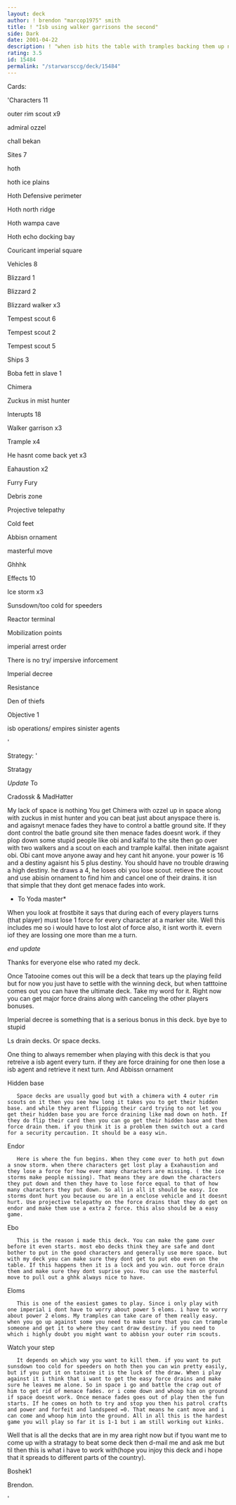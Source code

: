 ```yaml
---
layout: deck
author: ! brendon "marcop1975" smith
title: ! "Isb using walker garrisons the second"
side: Dark
date: 2001-04-22
description: ! "when isb hits the table with tramples backing them up nothing stands a chance."
rating: 3.5
id: 15484
permalink: "/starwarsccg/deck/15484"
---
```

Cards: 

'Characters 11


outer rim scout x9

admiral ozzel

chall bekan


Sites 7


hoth

hoth ice plains

Hoth Defensive perimeter

Hoth north ridge

Hoth wampa cave

Hoth echo docking bay

Couricant imperial square


Vehicles 8


Blizzard 1

Blizzard 2

Blizzard walker x3

Tempest scout 6

Tempest scout 2

Tempest scout 5


Ships 3


Boba fett in slave 1

Chimera

Zuckus in mist hunter


Interupts 18


Walker garrison x3

Trample x4

He hasnt come back yet x3

Eahaustion x2

Furry Fury

Debris zone

Projective telepathy

Cold feet

Abbisn ornament

masterful move 

Ghhhk


Effects 10


Ice storm x3

Sunsdown/too cold for speeders

Reactor terminal

Mobilization points

imperial arrest order

There is no try/ impersive inforcement

Imperial decree

Resistance

Den of thiefs



Objective 1


isb operations/ empires sinister agents

'

Strategy: '

Stratagy


*Update* To 


Cradossk & MadHatter


My lack of space is nothing You get Chimera with ozzel  up in space along with zuckus in mist hunter and  you can beat just about anyspace there is. and agaisnyt menace fades they have to control a battle ground site. If they dont control the batle ground site then menace fades doesnt work. if they plop down some stupid people like obi and kalfal to the site then go over with two walkers and a scout on each and trample kalfal. then initate agaisnt obi. Obi cant move anyone away and hey cant hit anyone. your power is 16 and a destiny agaisnt his 5 plus destiny. You should have no trouble drawing a high destiny. he draws a 4, he loses obi you lose scout. retieve the scout and use abisin ornament to find him and cancel one of their drains. it isn that simple that they dont get menace fades into work. 


* To Yoda master*


When you look at frostbite it says that during each of every players turns (that player) must lose 1 force for every character at a marker site. Well this includes me so i would have to lost alot of force also, it isnt worth it. evern iof they are lossing one more than me a turn. 


*end update*


Thanks  for everyone else who rated my deck. 



Once Tatooine comes out this will be a deck that tears up the playing feild but for now you just have to settle with the winning deck, but when tatttoine comes out you can have the ultimate deck. Take my word for it. Right now you can get major force drains along with canceling the other players bonuses. 


Imperial decree is something that is a serious bonus in this deck. bye bye to stupid 

Ls drain decks. Or space decks. 


One thing to always remember when playing with this deck is that you retreive a isb agent every turn. if they are force draining for one then lose a isb agent and retrieve it next turn. And Abbissn ornament


Hidden base 


       Space decks are usually good but with a chimera with 4 outer rim scouts on it then you see how long it takes you to get their hidden base. and while they arent flipping their card trying to not let you get their hidden base you are force draining like mad down on hoth. If they do flip their card then you can go get their hidden base and then force drain them. if you think it is a problem then switch out a card for a security percaution. It should be a easy win. 


Endor


       Here is where the fun begins. When they come over to hoth put down a snow storm. when there characters get lost play a Exahaustion and they lose a force for how ever many characters are missing. ( the ice storms make people missing). That means they are down the characters they put down and then they have to lose force equal to that of how many characters they put down. So all in all it should be easy. Ice storms dont hurt you because ou are in a enclose vehicle and it doesnt hurt. Use projective telepathy on the force drains that they do get on endor and make them use a extra 2 force. this also should be a easy game. 


Ebo 


       This is the reason i made this deck. You can make the game over before it even starts. most ebo decks think they are safe and dont bother to put in the good characters and generally use more space. but with my deck you can make sure they dont get to put ebo even on the table. If this happens then it is a lock and you win. out force drain them and make sure they dont suprise you. You can use the masterful move to pull out a ghhk always nice to have. 


Eloms


       This is one of the easiest games to play. Since i only play with one imperial i dont have to worry about power 5 eloms. i have to worry about power 2 eloms. My tramples can take care of them really easy. when you go up against some you need to make sure that you can trample someone and get it to where they cant draw destiny. if you need to which i highly doubt you might want to abbisn your outer rim scouts. 


Watch your step


       It depends on which way you want to kill them. if you want to put sunsdown too cold for speeders on hoth then you can win pretty easily, but if you put it on tatoine it is the luck of the draw. When i play against it i think that i want to get the easy force drains and make sure he leaves me alone. So in space i go and battle the crap out of him to get rid of menace fades. or i come down and whoop him on ground if space doesnt work. Once menace fades goes out of play then the fun starts. If he comes on hoth to try and stop you then his patrol crafts and power and forfeit and landspeed =0. That means he cant move and i can come and whoop him into the ground. All in all this is the hardest game you will play so far it is 1-1 but i am still working out kinks.


Well that is all the decks that are in my area right now but if tyou want me to come up with a stratagy to beat some deck then d-mail me and ask me but til then this is what i have to work with(hope you injoy this deck and i hope that it spreads to different parts of the country). 


Boshek1


Brendon.  

'
